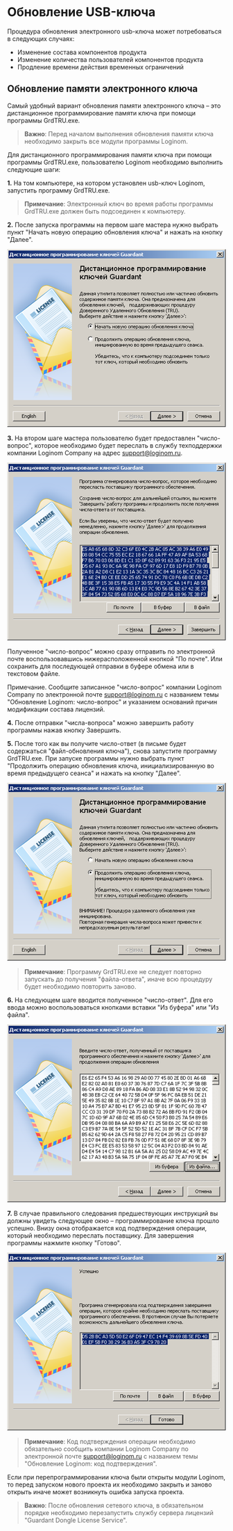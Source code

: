 # Обновление USB-ключа

Процедура обновления электронного usb-ключа может потребоваться в следующих случаях:

* Изменение состава компонентов продукта
* Изменение количества пользователей компонентов продукта
* Продление времени действия временных ограничений

## Обновление памяти электронного ключа

Самый удобный вариант обновления памяти электронного ключа – это дистанционное программирование памяти ключа при помощи программы GrdTRU.exe.

> **Важно**: Перед началом выполнения обновления памяти ключа необходимо закрыть все модули программы Loginom.

Для дистанционного программирования памяти ключа при помощи программы GrdTRU.exe, пользователю Loginom необходимо выполнить следующие шаги:

**1.** На том компьютере, на котором установлен usb-ключ Loginom, запустить программу GrdTRU.exe.

> **Примечание**: Электронный ключ во время работы программы GrdTRU.exe должен быть подсоединен к компьютеру.

**2.** После запуска программы на первом шаге мастера нужно выбрать пункт "Начать новую операцию обновления ключа" и нажать на кнопку "Далее".

![](../images/guardant-usb-upgrade-1.png)

**3.** На втором шаге мастера пользователю будет предоставлен "число-вопрос", которое необходимо будет переслать в службу техподдержки компании Loginom Company на адрес [support@loginom.ru](mailto:support@loginom.ru).

![](../images/guardant-usb-upgrade-2.png)

Полученное "число-вопрос" можно сразу отправить по электронной почте воспользовавшись нижерасположенной кнопкой "По почте". Или сохранить для последующей отправки в буфере обмена или в текстовом файле.

Примечание. Сообщите записанное "число-вопрос" компании Loginom Company по электронной почте [support@loginom.ru](mailto:support@loginom.ru) с названием темы "Обновление Loginom: число-вопрос" и указанием оснований причин модификации состава лицензий.

**4.** После отправки "числа-вопроса" можно завершить работу программы нажав кнопку Завершить.

**5.** После того как вы получите число-ответ (в письме будет содержаться "файл-обновления ключа"), снова запустите программу GrdTRU.exe. При запуске программы нужно выбрать пункт "Продолжить операцию обновления ключа, инициализированную во время предыдущего сеанса" и нажать на кнопку "Далее".

![](../images/guardant-usb-upgrade-3.png)

> **Примечание**: Программу GrdTRU.exe не следует повторно запускать до получения "файла-ответа", иначе всю процедуру будет необходимо повторить заново.

**6.** На следующем шаге вводится полученное "число-ответ". Для его ввода можно воспользоваться кнопками вставки "Из буфера" или "Из файла".

![](../images/guardant-usb-upgrade-4.png)

**7.** В случае правильного следования предшествующих инструкций вы должны увидеть следующее окно – программирование ключа прошло успешно. Внизу окна отображается код подтверждения операции, который необходимо переслать поставщику. Для завершения программы нажмите кнопку "Готово".

![](../images/guardant-usb-upgrade-5.png)

> **Примечание**:  Код подтверждения операции необходимо обязательно сообщить компании Loginom Company по электронной почте [support@loginom.ru](mailto:support@loginom.ru) с названием темы "Обновление Loginom: код подтверждения".

Если при перепрограммировании ключа были открыты модули Loginom, то перед запуском нового проекта их необходимо закрыть и заново открыть иначе может возникнуть ошибка запуска проекта.

> **Важно**:  После обновления сетевого ключа, в обязательном порядке необходимо перезапустить службу сервера лицензий "Guardant Dongle License Service".
